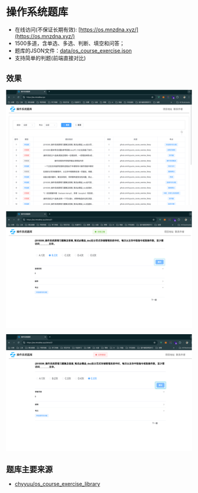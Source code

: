 # 操作系统题库


- 在线访问(不保证长期有效): [https://os.mnzdna.xyz/](https://os.mnzdna.xyz/)
- 1500多道，含单选、多选、判断、填空和问答；
- 题库的JSON文件：[data/os_course_exercise.json](data/os_course_exercise.json)
- 支持简单的判题(前端直接对比)

## 效果

![img.png](doc/images/1.png)

![img.png](doc/images/2.png)

![img.png](doc/images/3.png)

## 题库主要来源

- [chyyuu/os_course_exercise_library](https://github.com/chyyuu/os_course_exercise_library)

